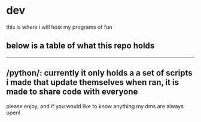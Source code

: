 # dev
this is where i will host my programs of fun

## below is a table of what this repo holds
---
/python/: currently it only holds a a set of scripts i made that update themselves when ran, it is made to share code with everyone
---

please enjoy, and if you would like to know anything my dms are always open!